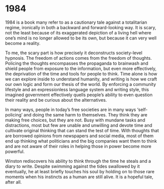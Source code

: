 # 1984
1984 is a book many refer to as a cautionary tale against a totalitarian regime, ironically in both a backward and forward-looking way. It is scary, not the least because of its exaggerated depiction of a living hell where one’s mind is no longer allowed to be its own, but because it can very well become a reality.

To me, the scary part is how precisely it deconstructs society-level hypnosis. The freedom of actions comes from the freedom of thoughts. Policing the thoughts encompasses the propaganda to brainwash and shield people from exposure to the information, but even more effectively, the deprivation of the time and tools for people to think. Time alone is how we can explore inside to understand humanity, and writing is how we craft our own logic and form our thesis of the world. By enforcing a community lifestyle and an expressionless language system and writing style, this imagined government effectively quells people’s ability to even question their reality and be curious about the alternatives.

In many ways, people in today’s free societies are in many ways ‘self-policing’ and doing the same harm to themselves. They think they are making free choices, but they are not. Busy with mundane tasks and distractions, most but few are unable and unwilling and devote time and cultivate original thinking that can stand the test of time. With thoughts that are borrowed opinions from newspapers and social media, most of them end up thinking what politicians and the big companies want them to think and are not aware of their roles in helping those in power become more powerful.

Winston rediscovers his ability to think through the time he steals and a diary to write. Despite swimming against the tides swallowed by it eventually, he at least briefly touches his soul by holding on to those rare moments when his instincts as a human are still alive. It is a hopeful tale, after all.
